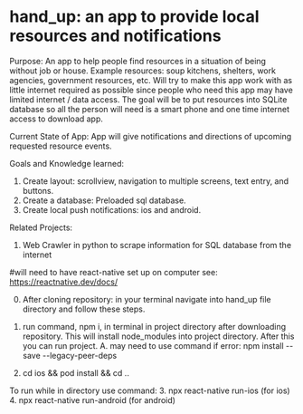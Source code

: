 # hand_up: an app to provide local resources and notifications

Purpose: An app to help people find resources in a situation of being without job or house. Example resources: soup kitchens, shelters, work agencies, government resources, etc.  Will try to make this app work with as little internet required as possible since people who need this app may have limited internet / data access.  The goal will be to put resources into SQLite database so all the person will need is a smart phone and one time internet access to download app.

Current State of App: App will give notifications and directions of upcoming requested resource events.

Goals and Knowledge learned: 
1.  Create layout: scrollview, navigation to multiple screens, text entry, and buttons.
2.  Create a database: Preloaded sql database.
3.  Create local push notifications: ios and android.

Related Projects:
1.  Web Crawler in python to scrape information for SQL database from the internet

#will need to have react-native set up on computer see: https://reactnative.dev/docs/

0. After cloning repository: in your terminal navigate into hand_up file directory and follow these steps.

1. run command, npm i, in terminal in project directory after downloading repository. This will install node_modules into project directory. After this you can run project.
A.  may need to use command if error: npm install --save --legacy-peer-deps

2. cd ios && pod install && cd ..

To run while in directory use command:
3.  npx react-native run-ios (for ios)
4.  npx react-native run-android (for android)

